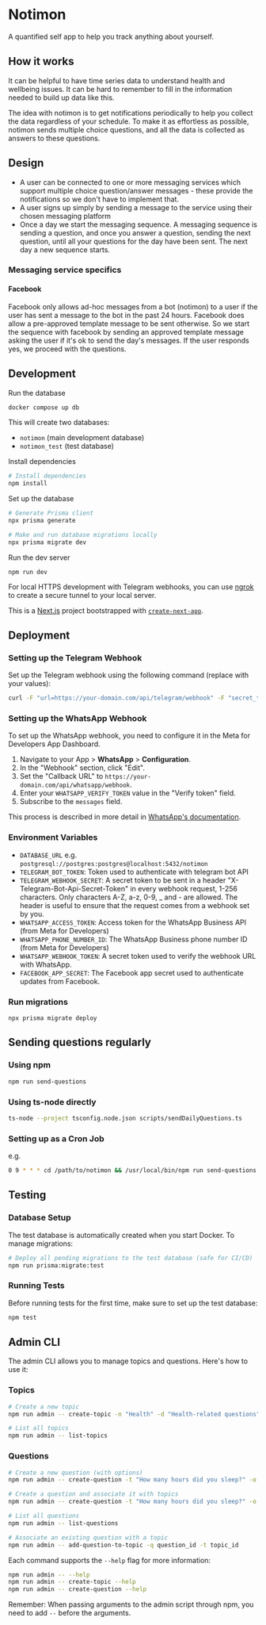 # Notimon

A quantified self app to help you track anything about yourself.


## How it works

It can be helpful to have time series data to understand health and wellbeing issues. It can be hard to remember to fill in the information needed to build up data like this.

The idea with notimon is to get notifications periodically to help you collect the data regardless of your schedule. To make it as effortless as possible, notimon sends multiple choice questions, and all the data is collected as answers to these questions.


## Design

- A user can be connected to one or more messaging services which support multiple choice question/answer messages - these provide the notifications so we don't have to implement that. 
- A user signs up simply by sending a message to the service using their chosen messaging platform
- Once a day we start the messaging sequence. A messaging sequence is sending a question, and once you answer a question, sending the next question, until all your questions for the day have been sent. The next day a new sequence starts.


### Messaging service specifics

#### Facebook

Facebook only allows ad-hoc messages from a bot (notimon) to a user if the user has sent a message to the bot in the past 24 hours. Facebook does allow a pre-approved template message to be sent otherwise. So we start the sequence with facebook by sending an approved template message asking the user if it's ok to send the day's messages. If the user responds yes, we proceed with the questions.


## Development

Run the database

```bash
docker compose up db
```

This will create two databases:
- `notimon` (main development database)
- `notimon_test` (test database)

Install dependencies

```bash
# Install dependencies
npm install
```

Set up the database

```bash
# Generate Prisma client
npx prisma generate

# Make and run database migrations locally
npx prisma migrate dev
```

Run the dev server

```
npm run dev
```

For local HTTPS development with Telegram webhooks, you can use [ngrok](https://ngrok.com) to create a secure tunnel to your local server.


This is a [Next.js](https://nextjs.org) project bootstrapped with [`create-next-app`](https://nextjs.org/docs/app/api-reference/cli/create-next-app).


## Deployment

### Setting up the Telegram Webhook

Set up the Telegram webhook using the following command (replace with your values):
```bash
curl -F "url=https://your-domain.com/api/telegram/webhook" -F "secret_token=..." https://api.telegram.org/bot<YOUR_BOT_TOKEN>/setWebhook
```

### Setting up the WhatsApp Webhook

To set up the WhatsApp webhook, you need to configure it in the Meta for Developers App Dashboard.

1.  Navigate to your App > **WhatsApp** > **Configuration**.
2.  In the "Webhook" section, click "Edit".
3.  Set the "Callback URL" to `https://your-domain.com/api/whatsapp/webhook`.
4.  Enter your `WHATSAPP_VERIFY_TOKEN` value in the "Verify token" field.
5.  Subscribe to the `messages` field.

This process is described in more detail in [WhatsApp's documentation](https://business.whatsapp.com/blog/how-to-use-webhooks-from-whatsapp-business-api).

### Environment Variables

- `DATABASE_URL` e.g. `postgresql://postgres:postgres@localhost:5432/notimon`
- `TELEGRAM_BOT_TOKEN`: Token used to authenticate with telegram bot API
- `TELEGRAM_WEBHOOK_SECRET`: A secret token to be sent in a header "X-Telegram-Bot-Api-Secret-Token" in every webhook request, 1-256 characters. Only characters A-Z, a-z, 0-9, _ and - are allowed. The header is useful to ensure that the request comes from a webhook set by you.
- `WHATSAPP_ACCESS_TOKEN`: Access token for the WhatsApp Business API (from Meta for Developers)
- `WHATSAPP_PHONE_NUMBER_ID`: The WhatsApp Business phone number ID (from Meta for Developers)
- `WHATSAPP_WEBHOOK_TOKEN`: A secret token used to verify the webhook URL with WhatsApp.
- `FACEBOOK_APP_SECRET`: The Facebook app secret used to authenticate updates from Facebook.

### Run migrations

```
npx prisma migrate deploy
```

## Sending questions regularly

### Using npm
```bash
npm run send-questions
```

### Using ts-node directly
```bash
ts-node --project tsconfig.node.json scripts/sendDailyQuestions.ts
```

### Setting up as a Cron Job

e.g.

```bash
0 9 * * * cd /path/to/notimon && /usr/local/bin/npm run send-questions
```

## Testing

### Database Setup

The test database is automatically created when you start Docker. To manage migrations:

```bash
# Deploy all pending migrations to the test database (safe for CI/CD)
npm run prisma:migrate:test
```

### Running Tests

Before running tests for the first time, make sure to set up the test database:

```bash
npm test
```

## Admin CLI

The admin CLI allows you to manage topics and questions. Here's how to use it:

### Topics

```bash
# Create a new topic
npm run admin -- create-topic -n "Health" -d "Health-related questions"

# List all topics
npm run admin -- list-topics
```

### Questions

```bash
# Create a new question (with options)
npm run admin -- create-question -t "How many hours did you sleep?" -o "0-4" "4-6" "6-8" "8+"

# Create a question and associate it with topics
npm run admin -- create-question -t "How many hours did you sleep?" -o "0-4" "4-6" "6-8" "8+" --topics topic_id_1 topic_id_2

# List all questions
npm run admin -- list-questions

# Associate an existing question with a topic
npm run admin -- add-question-to-topic -q question_id -t topic_id
```

Each command supports the `--help` flag for more information:
```bash
npm run admin -- --help
npm run admin -- create-topic --help
npm run admin -- create-question --help
```

Remember: When passing arguments to the admin script through npm, you need to add `--` before the arguments.
